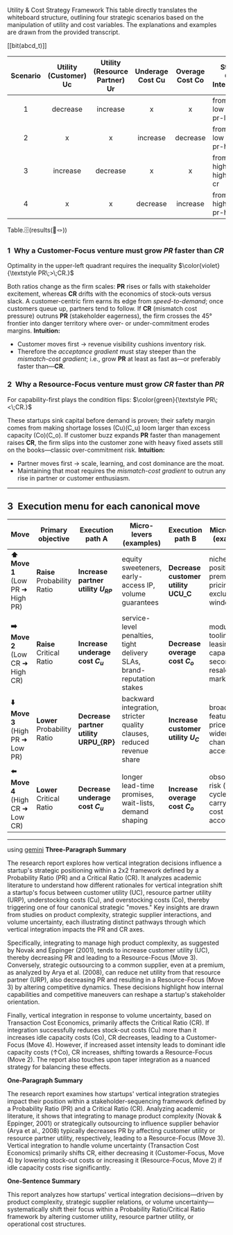 Utility & Cost Strategy Framework
This table directly translates the whiteboard structure, outlining four strategic scenarios based on the manipulation of utility and cost variables. The explanations and examples are drawn from the provided transcript.

[[bit(abcd_t)]]

| Scenario | Utility (Customer) Uc | Utility (Resource Partner) Ur | Underage Cost Cu | Overage Cost Co | Strategic Goal & Interpretation        |
| :------: | :-------------------: | :---------------------------: | :--------------: | :-------------: | -------------------------------------- |
|    1     |       decrease        |           increase            |        x         |        x        | from low pr-low cr to high pr-low cr   |
|    2     |           x           |               x               |     increase     |    decrease     | from low pr-low cr to low pr-high cr   |
|    3     |       increase        |           decrease            |        x         |        x        | from high pr-high cr to high pr-low cr |
|    4     |           x           |               x               |     decrease     |    increase     | from high pr-high cr to low pr-high cr |
Table.🗄️(results(📜🪢))

### 1 Why a **Customer-Focus** venture must grow _PR_ faster than _CR_

Optimality in the upper-left quadrant requires the inequality $\color{violet}{\textstyle PR\;>\;CR.}$

Both ratios change as the firm scales: **PR** rises or falls with stakeholder excitement, whereas **CR** drifts with the economics of stock-outs versus slack. A customer-centric firm earns its edge from _speed-to-demand_; once customers queue up, partners tend to follow. If **CR** (mismatch cost pressure) outruns **PR** (stakeholder eagerness), the firm crosses the 45° frontier into danger territory where over- or under-commitment erodes margins. **Intuition:**

- Customer moves first → revenue visibility cushions inventory risk.
- Therefore the _acceptance gradient_ must stay steeper than the _mismatch-cost gradient_; i.e., grow **PR** at least as fast as—or preferably faster than—**CR**.

### 2 Why a **Resource-Focus** venture must grow _CR_ faster than _PR_

For capability-first plays the condition flips: $\color{green}{\textstyle PR\;<\;CR.}$

These startups sink capital before demand is proven; their safety margin comes from making shortage losses (Cu)(C_u) loom larger than excess capacity (Co)(C_o). If customer buzz expands **PR** faster than management raises **CR**, the firm slips into the customer zone with heavy fixed assets still on the books—classic over-commitment risk. **Intuition:**

- Partner moves first → scale, learning, and cost dominance are the moat.
- Maintaining that moat requires the _mismatch-cost gradient_ to outrun any rise in partner or customer enthusiasm.

---

## 3 Execution menu for each canonical move

| Move                                | Primary objective           | **Execution path A**                   | Micro-levers (examples)                                               | **Execution path B**                | Micro-levers (examples)                                             |
| ----------------------------------- | --------------------------- | -------------------------------------- | --------------------------------------------------------------------- | ----------------------------------- | ------------------------------------------------------------------- |
| **⬆️ Move 1**<br>(Low PR ➜ High PR) | **Raise** Probability Ratio | **Increase partner utility $U_{RP}$**  | equity sweeteners, early-access IP, volume guarantees                 | **Decrease customer utility UCU_C** | niche positioning, premium pricing, exclusivity windows             |
| **➡️ Move 2**<br>(Low CR ➜ High CR) | **Raise** Critical Ratio    | **Increase underage cost $C_u$**       | service-level penalties, tight delivery SLAs, brand-reputation stakes | **Decrease overage cost $C_o$**     | modular tooling, leasing idle capacity, secondary resale markets    |
| **⬇️ Move 3**<br>(High PR ➜ Low PR) | **Lower** Probability Ratio | **Decrease partner utility URPU_{RP}** | backward integration, stricter quality clauses, reduced revenue share | **Increase customer utility $U_C$** | broadening features, price cuts, wider channel access               |
| **⬅️ Move 4**<br>(High CR ➜ Low CR) | **Lower** Critical Ratio    | **Decrease underage cost $C_u$**       | longer lead-time promises, wait-lists, demand shaping                 | **Increase overage cost $C_o$**     | obsolescence risk (fashion cycle), visible carrying-cost accounting |


----
using [gemini](https://gemini.google.com/app/3e09e6e90e15297c)
**Three-Paragraph Summary**

The research report explores how vertical integration decisions influence a startup's strategic positioning within a 2x2 framework defined by a Probability Ratio (PR) and a Critical Ratio (CR). It analyzes academic literature to understand how different rationales for vertical integration shift a startup's focus between customer utility (UC​), resource partner utility (URP​), understocking costs (Cu​), and overstocking costs (Co​), thereby triggering one of four canonical strategic "moves." Key insights are drawn from studies on product complexity, strategic supplier interactions, and volume uncertainty, each illustrating distinct pathways through which vertical integration impacts the PR and CR axes.

Specifically, integrating to manage high product complexity, as suggested by Novak and Eppinger (2001), tends to increase customer utility (UC​), thereby decreasing PR and leading to a Resource-Focus (Move 3). Conversely, strategic outsourcing to a common supplier, even at a premium, as analyzed by Arya et al. (2008), can reduce net utility from that resource partner (URP​), also decreasing PR and resulting in a Resource-Focus (Move 3) by altering competitive dynamics. These decisions highlight how internal capabilities and competitive maneuvers can reshape a startup's stakeholder orientation.  

Finally, vertical integration in response to volume uncertainty, based on Transaction Cost Economics, primarily affects the Critical Ratio (CR). If integration successfully reduces stock-out costs (Cu​) more than it increases idle capacity costs (Co​), CR decreases, leading to a Customer-Focus (Move 4). However, if increased asset intensity leads to dominant idle capacity costs (↑Co​), CR increases, shifting towards a Resource-Focus (Move 2). The report also touches upon taper integration as a nuanced strategy for balancing these effects.  

**One-Paragraph Summary**

The research report examines how startups' vertical integration strategies impact their position within a stakeholder-sequencing framework defined by a Probability Ratio (PR) and a Critical Ratio (CR). Analyzing academic literature, it shows that integrating to manage product complexity (Novak & Eppinger, 2001) or strategically outsourcing to influence supplier behavior (Arya et al., 2008) typically decreases PR by affecting customer utility or resource partner utility, respectively, leading to a Resource-Focus (Move 3). Vertical integration to handle volume uncertainty (Transaction Cost Economics) primarily shifts CR, either decreasing it (Customer-Focus, Move 4) by lowering stock-out costs or increasing it (Resource-Focus, Move 2) if idle capacity costs rise significantly.  

**One-Sentence Summary**

This report analyzes how startups' vertical integration decisions—driven by product complexity, strategic supplier relations, or volume uncertainty—systematically shift their focus within a Probability Ratio/Critical Ratio framework by altering customer utility, resource partner utility, or operational cost structures.